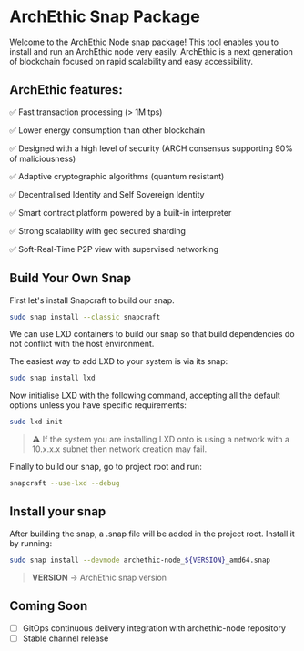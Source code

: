 # ArchEthic Snap Package

Welcome to the ArchEthic Node snap package! This tool enables you to install and run an ArchEthic node very easily. ArchEthic is a next generation of blockchain focused on rapid scalability and easy accessibility.

## ArchEthic features:

✅ Fast transaction processing (> 1M tps)

✅ Lower energy consumption than other blockchain

✅ Designed with a high level of security (ARCH consensus supporting 90% of maliciousness)

✅ Adaptive cryptographic algorithms (quantum resistant)

✅ Decentralised Identity and Self Sovereign Identity

✅ Smart contract platform powered by a built-in interpreter

✅ Strong scalability with geo secured sharding

✅ Soft-Real-Time P2P view with supervised networking


## Build Your Own Snap

First let's install Snapcraft to build our snap.

```sh
sudo snap install --classic snapcraft
```

We can use LXD containers to build our snap so that build dependencies do not conflict with the host environment. 

The easiest way to add LXD to your system is via its snap:

```sh
sudo snap install lxd
```

Now initialise LXD with the following command, accepting all the default options unless you have specific requirements:

```sh
sudo lxd init
```
> :warning: If the system you are installing LXD onto is using a network with a 10.x.x.x subnet then network creation may fail.

Finally to build our snap, go to project root and run:

```sh
snapcraft --use-lxd --debug
```
## Install your snap

After building the snap, a .snap file will be added in the project root. Install it by running:

```sh
sudo snap install --devmode archethic-node_${VERSION}_amd64.snap
```
> **VERSION** → ArchEthic snap version

## Coming Soon

- [ ] GitOps continuous delivery integration with archethic-node repository
- [ ] Stable channel release